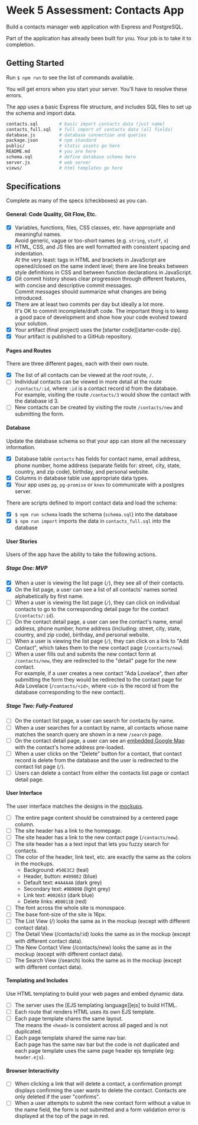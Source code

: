 # Week 5 Assessment: Contacts App

Build a contacts manager web application with Express and PostgreSQL.

Part of the application has already been built for you. Your job is to take it to completion.

## Getting Started

Run `$ npm run` to see the list of commands available.

You will get errors when you start your server. You'll have to resolve these errors.

The app uses a basic Express file structure, and includes SQL files to set up the schema and import data.

```sh
contacts.sql        # basic import contacts data (just name)
contacts_full.sql   # full import of contacts data (all fields)
database.js         # database connection and queries
package.json        # npm standard
public/             # static assets go here
README.md           # you are here
schema.sql          # define database schema here
server.js           # web server
views/              # html templates go here
```

## Specifications

Complete as many of the specs (checkboxes) as you can.

#### General: Code Quality, Git Flow, Etc.

- [X] Variables, functions, files, CSS classes, etc. have appropriate and meaningful names.
    <br>Avoid generic, vague or too-short names (e.g. `string`, `stuff`, `x`)
- [X] HTML, CSS, and JS files are well formatted with consistent spacing and indentation.
    <br>At the very least: tags in HTML and brackets in JavaScript are opened/closed on the same indent level; there are line breaks between style definitions in CSS and between function declarations in JavaScript.
- [X] Git commit history shows clear progression through different features, with concise and descriptive commit messages.
    <br>Commit messages should summarize what changes are being introduced.
- [X] There are at least two commits per day but ideally a lot more.
    <br>It's OK to commit incomplete/draft code. The important thing is to keep a good pace of development and show how your code evolved toward your solution.
- [X] Your artifact (final project) uses the [starter code][starter-code-zip].
- [X] Your artifact is published to a GitHub repository.

#### Pages and Routes

There are three different pages, each with their own route.

- [X] The list of all contacts can be viewed at the _root_ route, `/`.
- [ ] Individual contacts can be viewed in more detail at the route `/contacts/:id`, where `:id` is a contact record id from the database.
    <br>For example, visiting the route `/contacts/3` would show the contact with the database id 3.
- [ ] New contacts can be created by visiting the route `/contacts/new` and submitting the form.

#### Database

Update the database schema so that your app can store all the necessary information.

- [X] Database table `contacts` has fields for contact name, email address, phone number, home address (separate fields for: street, city, state, country, and zip code), birthday, and personal website.
- [X] Columns in database table use appropriate data types.
- [X] Your app uses `pg`, `pg-promise` or `knex` to communicate with a postgres server.

There are scripts defined to import contact data and load the schema:
- [X] `$ npm run schema` loads the schema (`schema.sql`) into the database
- [X] `$ npm run import` imports the data in `contacts_full.sql` into the database

#### User Stories

Users of the app have the ability to take the following actions.

##### Stage One: MVP

- [X] When a user is viewing the list page (`/`), they see all of their contacts.
- [X] On the list page, a user can see a list of all contacts' names sorted alphabetically by first name.
- [ ] When a user is viewing the list page (`/`), they can click on individual contacts to go to the corresponding detail page for the contact (`/contacts/:id`).
- [ ] On the contact detail page, a user can see the contact's name, email address, phone number, home address (including: street, city, state, country, and zip code), birthday, and personal website.
- [ ] When a user is viewing the list page (`/`), they can click on a link to "Add Contact", which takes them to the new contact page (`/contacts/new`).
- [ ] When a user fills out and submits the new contact form at `/contacts/new`, they are redirected to the "detail" page for the new contact.
    <br>For example, if a user creates a new contact "Ada Lovelace", then after submitting the form they would be redirected to the contact page for Ada Lovelace (`/contacts/<id>`, where `<id>` is the record id from the database corresponding to the new contact).

##### Stage Two: Fully-Featured

- [ ] On the contact list page, a user can search for contacts by name.
- [ ] When a user searches for a contact by name, all contacts whose name matches the search query are shown in a new `/search` page.
- [ ] On the contact detail page, a user can see an [embedded Google Map](https://developers.google.com/maps/documentation/embed/) with the contact's home address pre-loaded.
- [ ] When a user clicks on the "Delete" button for a contact, that contact record is delete from the database and the user is redirected to the contact list page (`/`).
- [ ] Users can delete a contact from either the contacts list page or contact detail page.

#### User Interface

The user interface matches the designs in the [mockups](#mockups).

- [ ] The entire page content should be constrained by a centered page column.
- [ ] The site header has a link to the homepage.
- [ ] The site header has a link to the new contact page (`/contacts/new`).
- [ ] The site header has a a text input that lets you fuzzy search for contacts.
- [ ] The color of the header, link text, etc. are exactly the same as the colors in the mockups.
  - Background: `#50E3C2` (teal)
  - Header, button: `#4990E2` (blue)
  - Default text: `#4A4A4A` (dark grey)
  - Secondary text: `#9B9B9B` (light grey)
  - Link text: `#002653` (dark blue)
  - Delete links: `#D0011B` (red)
- [ ] The font across the whole site is monospace.
- [ ] The base font-size of the site is 16px.
- [ ] The List View (/) looks the same as in the mockup (except with different contact data).
- [ ] The Detail View (/contacts/:id) looks the same as in the mockup (except with different contact data).
- [ ] The New Contact View (/contacts/new) looks the same as in the mockup (except with different contact data).
- [ ] The Search View (/search) looks the same as in the mockup (except with different contact data).

#### Templating and Includes

Use HTML templating to build your web pages and embed dynamic data.

- [ ] The server uses the [EJS templating language][ejs] to build HTML.
- [ ] Each route that renders HTML uses its own EJS template.
- [ ] Each page template shares the same layout.
  <br/>The means the `<head>` is consistent across all paged and is not duplicated.
- [ ] Each page template shared the same nav bar.
  <br/>Each page has the same nav bar but the code is not duplicated and each page template uses the same page header ejs template (eg: `header.ejs`).

#### Browser Interactivity

- [ ] When clicking a link that will delete a contact, a confirmation prompt displays confirming the user wants to delete the contact. Contacts are only deleted if the user "confirms".
- [ ] When a user attempts to submit the new contact form without a value in the name field, the form is not submitted and a form validation error is displayed at the top of the page in red.
